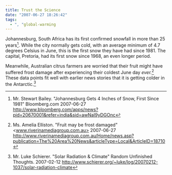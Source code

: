 ```yaml
---
title: Trust the Science
date: "2007-06-27 18:26:42"
tags:
  - ", "global-warming
---
```

Johannesburg, South Africa has its first confirmed snowfall in more than 25 years[^sa1].  While the city normally gets cold, with an average minimum of 4.7 degrees Celsius in June, this is the first snow they have had since 1981.   The capital, Pretoria, had its first snow since 1968, an even longer period.

Meanwhile, Australian citrus farmers are worried that their fruit might have suffered frost damage after experiencing their coldest June day *ever.*[^aufrost1]  These data points fit well with earlier news stories that it is getting colder in the Antarctic.[^anarctic1]

[^sa1]: Mr. Stewart Bailey.  "Johannesburg Gets 4 Inches of Snow, First Since 1981" Bloomberg.com  2007-06-27 <http://www.bloomberg.com/apps/news?pid=20670001&refer=india&sid=awNaI9yDGOnc>
[^aufrost1]: Ms. Amelia Elliston.  "Fruit may be frost damaged"  <www.riverinamediagroup.com.au> 2007-06-27 <http://www.riverinamediagroup.com.au/Home/news.asp?publication=The%20Area%20News&articleType=Local&ArticleID=18710>
[^anarctic1]: Mr. Luke Schierer.  "Solar Radiation & Climate" Random Unfinished Thoughts.  2007-02-12 <http://www.schierer.org/~luke/log/20070212-1037/solar-radiation-climate>

